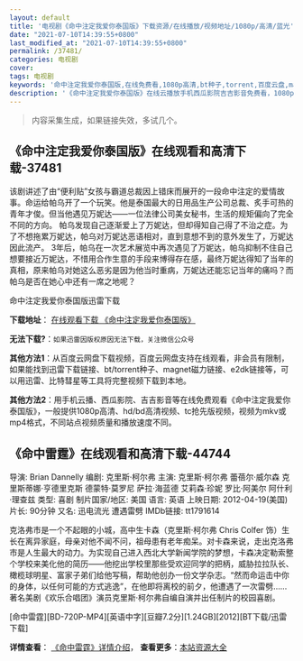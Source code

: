 ```yaml
---
layout: default
title: '电视剧《命中注定我爱你泰国版》下载资源/在线播放/视频地址/1080p/高清/蓝光'
date: "2021-07-10T14:39:55+0800"
last_modified_at: "2021-07-10T14:39:55+0800"
permalink: /37481/
categories: 电视剧
cover:
tags: 电视剧
keywords: '命中注定我爱你泰国版,在线免费看,1080p高清,bt种子,torrent,百度云盘,magnet,磁力链,迅雷下载资源'
description: '《命中注定我爱你泰国版》在线云播放手机西瓜影院吉吉影音免费看，1080p高清bd/hd未删减完整版和tc抢先枪版，mkv/mp4格式，附带bt/torrent种子、magnet/磁力链、百度云盘、网盘资源迅雷下载链接'
---
```


>内容采集生成，如果链接失效，多试几个。


## 《命中注定我爱你泰国版》在线观看和高清下载-37481

该剧讲述了由“便利贴”女孩与霸道总裁因上错床而展开的一段命中注定的爱情故事。命运给帕乌开了一个玩笑。他是泰国最大的日用品生产公司总裁、炙手可热的青年才俊。但当他遇见万妮达——一位法律公司美女秘书，生活的规矩偏向了完全不同的方向。 帕乌发现自己逐渐爱上了万妮达，但却得知自己得了不治之症。为了不想拖累万妮达，帕乌对万妮达恶语相对，直到意想不到的意外发生了，万妮达因此流产。 3年后，帕乌在一次艺术展览中再次遇见了万妮达，帕乌抑制不住自己想要接近万妮达，不惜用合作生意的手段来博得存在感，最终万妮达得知了当年的真相，原来帕乌对她这么恶劣是因为他当时重病，万妮达还能忘记当年的痛吗？而帕乌是否在她心中还有一席之地呢？


命中注定我爱你泰国版迅雷下载

**下载地址**： [在线观看下载 《命中注定我爱你泰国版》](https://www.993dy.com//vod-detail-id-28331.html) 


**无法下载?**：`如果迅雷因版权原因无法下载，关注微信公众号 `

**其他方法1**：从百度云网盘下载视频，百度云网盘支持在线观看，非会员有限制，如果能找到迅雷下载链接、bt/torrent种子、magnet磁力链接、e2dk链接等，可以用迅雷、比特彗星等工具将完整视频下载到本地。

**其他方法2**：用手机云播、西瓜影院、吉吉影音等在线免费观看《命中注定我爱你泰国版》，一般提供1080p高清、hd/bd高清视频、tc抢先版视频，视频为mkv或mp4格式，不同站点视频质量和播放速度不同。


## 《命中雷霆》在线观看和高清下载-44744

导演: Brian Dannelly 编剧: 克里斯·柯尔弗 主演: 克里斯·柯尔弗 蕾蓓尔·威尔森 克里斯蒂娜·亨德里克斯 德蒙特·莫罗尼 萨拉·海蓝德 艾莉森·珍妮 罗比·阿美尔 阿什利·理查兹 类型: 喜剧 制片国家/地区: 美国 语言: 英语 上映日期: 2012-04-19(美国) 片长: 90分钟 又名: 迅电流光 遭遇雷劈 IMDb链接: tt1791614

克洛弗市是一个不起眼的小城，高中生卡森（克里斯·柯尔弗 Chris Colfer 饰）生长在离异家庭，母亲对他不闻不问，祖母患有老年痴呆。对卡森来说，走出克洛弗市是人生最大的动力。为实现自己进入西北大学新闻学院的梦想，卡森决定勒索整个学校来美化他的简历——他挖出学校里那些受欢迎同学的把柄，威胁拉拉队长、橄榄球明星、富家子弟们给他写稿，帮助他创办一份文学杂志。“然而命运击中你的身体，以任何可能的方式逃逸”，在他即将离校的前夕，他遭遇了一次雷劈…… 著名美剧《欢乐合唱团》演员克里斯·柯尔弗自编自演并出任制片的校园喜剧。


[命中雷霆][BD-720P-MP4][英语中字][豆瓣7.2分][1.24GB][2012][BT下载/迅雷下载]

**详情查看**： [《命中雷霆》详情介绍](/movie/44744/)， **查看更多**：[本站资源大全](/movie/t/all/)

